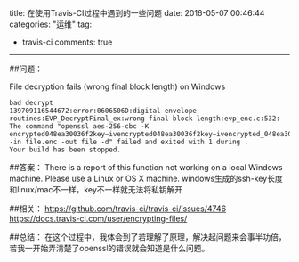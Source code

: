 title: 在使用Travis-CI过程中遇到的一些问题
date: 2016-05-07 00:46:44
categories: "运维"
tag: 
- travis-ci
comments: true
---

##问题：

File decryption fails (wrong final block length) on Windows

```
bad decrypt
139709116544672:error:0606506D:digital envelope routines:EVP_DecryptFinal_ex:wrong final block length:evp_enc.c:532:
The command "openssl aes-256-cbc -K encrypted048ea30036f2key−ivencrypted048ea30036f2key−ivencrypted_048ea30036f2_iv -in file.enc -out file -d" failed and exited with 1 during .
Your build has been stopped.
```
<!-- more --> 

##答案：
There is a report of this function not working on a local Windows machine. Please use a Linux or OS X machine.
windows生成的ssh-key长度和linux/mac不一样，key不一样就无法将私钥解开

##相关：
https://github.com/travis-ci/travis-ci/issues/4746
https://docs.travis-ci.com/user/encrypting-files/

##总结：
在这个过程中，我体会到了若理解了原理，解决起问题来会事半功倍，若我一开始弄清楚了openssl的错误就会知道是什么问题。